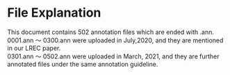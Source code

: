 # File Explanation 
This document contains 502 annotation files which are ended with .ann.   
0001.ann ～ 0300.ann were uploaded in July,2020, and they are mentioned in our LREC paper.   
0301.ann ～ 0502.ann were uploaded in March, 2021, and they are further annotated files under the same annotation guideline.
